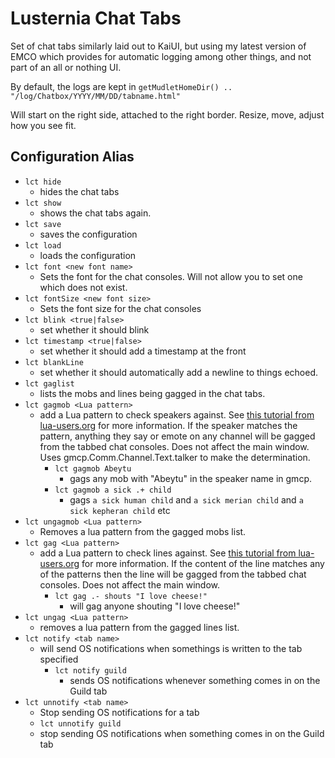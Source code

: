 # Lusternia Chat Tabs

Set of chat tabs similarly laid out to KaiUI, but using my latest version of EMCO which provides for automatic logging among other things, and not part of an all or nothing UI.

By default, the logs are kept in `getMudletHomeDir() .. "/log/Chatbox/YYYY/MM/DD/tabname.html"`

Will start on the right side, attached to the right border. Resize, move, adjust how you see fit.

## Configuration Alias

* `lct hide`
  * hides the chat tabs
* `lct show`
  * shows the chat tabs again.
* `lct save`
  * saves the configuration
* `lct load`
  * loads the configuration
* `lct font <new font name>`
  * Sets the font for the chat consoles. Will not allow you to set one which does not exist.
* `lct fontSize <new font size>`
  * Sets the font size for the chat consoles
* `lct blink <true|false>`
  * set whether it should blink
* `lct timestamp <true|false>`
  * set whether it should add a timestamp at the front
* `lct blankLine`
  * set whether it should automatically add a newline to things echoed.
* `lct gaglist`
  * lists the mobs and lines being gagged in the chat tabs.
* `lct gagmob <Lua pattern>`
  * add a Lua pattern to check speakers against. See [this tutorial from lua-users.org](http://lua-users.org/wiki/PatternsTutorial) for more information. If the speaker matches the pattern, anything they say or emote on any channel will be gagged from the tabbed chat consoles. Does not affect the main window. Uses gmcp.Comm.Channel.Text.talker to make the determination.
    * `lct gagmob Abeytu`
      * gags any mob with "Abeytu" in the speaker name in gmcp.
    * `lct gagmob a sick .+ child`
      * gags `a sick human child` and `a sick merian child` and `a sick kepheran child` etc
* `lct ungagmob <Lua pattern>`
  * Removes a lua pattern from the gagged mobs list.
* `lct gag <Lua pattern>`
  * add a Lua pattern to check lines against. See [this tutorial from lua-users.org](http://lua-users.org/wiki/PatternsTutorial) for more information. If the content of the line matches any of the patterns then the line will be gagged from the tabbed chat consoles. Does not affect the main window.
    * `lct gag .- shouts "I love cheese!"`
      * will gag anyone shouting "I love cheese!"
* `lct ungag <Lua pattern>`
  * removes a lua pattern from the gagged lines list.
* `lct notify <tab name>`
  * will send OS notifications when somethings is written to the tab specified
    * `lct notify guild`
      * sends OS notifications whenever something comes in on the Guild tab
* `lct unnotify <tab name>`
  * Stop sending OS notifications for a tab
   * `lct unnotify guild`
    * stop sending OS notifications when something comes in on the Guild tab